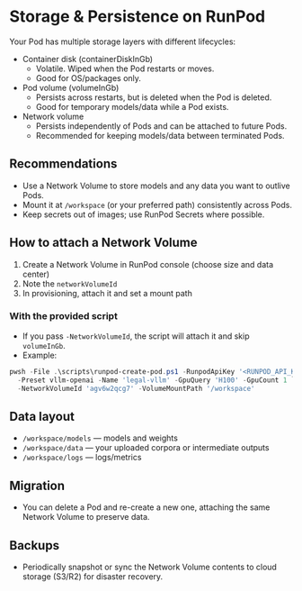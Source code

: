 # Storage & Persistence on RunPod

Your Pod has multiple storage layers with different lifecycles:

- Container disk (containerDiskInGb)
  - Volatile. Wiped when the Pod restarts or moves.
  - Good for OS/packages only.
- Pod volume (volumeInGb)
  - Persists across restarts, but is deleted when the Pod is deleted.
  - Good for temporary models/data while a Pod exists.
- Network volume
  - Persists independently of Pods and can be attached to future Pods.
  - Recommended for keeping models/data between terminated Pods.

## Recommendations
- Use a Network Volume to store models and any data you want to outlive Pods.
- Mount it at `/workspace` (or your preferred path) consistently across Pods.
- Keep secrets out of images; use RunPod Secrets where possible.

## How to attach a Network Volume
1. Create a Network Volume in RunPod console (choose size and data center)
2. Note the `networkVolumeId`
3. In provisioning, attach it and set a mount path

### With the provided script
- If you pass `-NetworkVolumeId`, the script will attach it and skip `volumeInGb`.
- Example:

```powershell
pwsh -File .\scripts\runpod-create-pod.ps1 -RunpodApiKey '<RUNPOD_API_KEY>' `
  -Preset vllm-openai -Name 'legal-vllm' -GpuQuery 'H100' -GpuCount 1 `
  -NetworkVolumeId 'agv6w2qcg7' -VolumeMountPath '/workspace'
```

## Data layout
- `/workspace/models` — models and weights
- `/workspace/data` — your uploaded corpora or intermediate outputs
- `/workspace/logs` — logs/metrics

## Migration
- You can delete a Pod and re-create a new one, attaching the same Network Volume to preserve data.

## Backups
- Periodically snapshot or sync the Network Volume contents to cloud storage (S3/R2) for disaster recovery.
